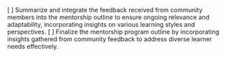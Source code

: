 [ ] Summarize and integrate the feedback received from community members into the mentorship outline to ensure ongoing relevance and adaptability, incorporating insights on various learning styles and perspectives.
[ ] Finalize the mentorship program outline by incorporating insights gathered from community feedback to address diverse learner needs effectively.